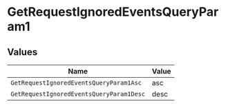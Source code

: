 # GetRequestIgnoredEventsQueryParam1


## Values

| Name                                     | Value                                    |
| ---------------------------------------- | ---------------------------------------- |
| `GetRequestIgnoredEventsQueryParam1Asc`  | asc                                      |
| `GetRequestIgnoredEventsQueryParam1Desc` | desc                                     |